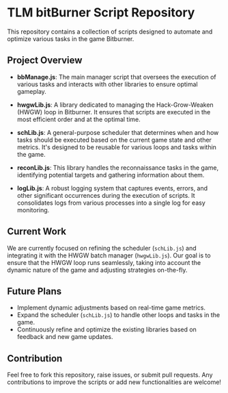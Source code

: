 # TLM bitBurner Script Repository

This repository contains a collection of scripts designed to automate and optimize various tasks in the game Bitburner.

## Project Overview

- **bbManage.js**: The main manager script that oversees the execution of various tasks and interacts with other libraries to ensure optimal gameplay.

- **hwgwLib.js**: A library dedicated to managing the Hack-Grow-Weaken (HWGW) loop in Bitburner. It ensures that scripts are executed in the most efficient order and at the optimal time.
  
- **schLib.js**: A general-purpose scheduler that determines when and how tasks should be executed based on the current game state and other metrics. It's designed to be reusable for various loops and tasks within the game.
  
- **reconLib.js**: This library handles the reconnaissance tasks in the game, identifying potential targets and gathering information about them.
  
- **logLib.js**: A robust logging system that captures events, errors, and other significant occurrences during the execution of scripts. It consolidates logs from various processes into a single log for easy monitoring.

## Current Work

We are currently focused on refining the scheduler (`schLib.js`) and integrating it with the HWGW batch manager (`hwgwLib.js`). Our goal is to ensure that the HWGW loop runs seamlessly, taking into account the dynamic nature of the game and adjusting strategies on-the-fly.

## Future Plans

- Implement dynamic adjustments based on real-time game metrics.
- Expand the scheduler (`schLib.js`) to handle other loops and tasks in the game.
- Continuously refine and optimize the existing libraries based on feedback and new game updates.

## Contribution

Feel free to fork this repository, raise issues, or submit pull requests. Any contributions to improve the scripts or add new functionalities are welcome!